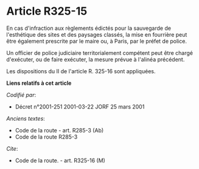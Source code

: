 # Article R325-15

En cas d'infraction aux règlements édictés pour la sauvegarde de l'esthétique des sites et des paysages classés, la mise en
fourrière peut être également prescrite par le maire ou, à Paris, par le préfet de police.

Un officier de police judiciaire territorialement compétent peut être chargé d'exécuter, ou de faire exécuter, la mesure
prévue à l'alinéa précédent.

Les dispositions du II de l'article R. 325-16 sont appliquées.

**Liens relatifs à cet article**

_Codifié par_:

  - Décret n°2001-251 2001-03-22 JORF 25 mars 2001

_Anciens textes_:

  - Code de la route - art. R285-3 (Ab)
  - Code de la route R285-3

_Cite_:

  - Code de la route. - art. R325-16 (M)
